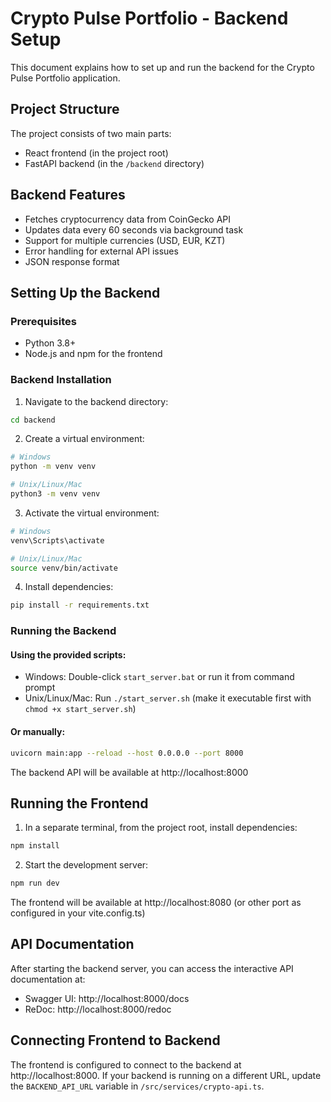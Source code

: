 # Crypto Pulse Portfolio - Backend Setup

This document explains how to set up and run the backend for the Crypto Pulse Portfolio application.

## Project Structure

The project consists of two main parts:
- React frontend (in the project root)
- FastAPI backend (in the `/backend` directory)

## Backend Features

- Fetches cryptocurrency data from CoinGecko API
- Updates data every 60 seconds via background task
- Support for multiple currencies (USD, EUR, KZT)
- Error handling for external API issues
- JSON response format

## Setting Up the Backend

### Prerequisites
- Python 3.8+
- Node.js and npm for the frontend

### Backend Installation

1. Navigate to the backend directory:
```bash
cd backend
```

2. Create a virtual environment:
```bash
# Windows
python -m venv venv

# Unix/Linux/Mac
python3 -m venv venv
```

3. Activate the virtual environment:
```bash
# Windows
venv\Scripts\activate

# Unix/Linux/Mac
source venv/bin/activate
```

4. Install dependencies:
```bash
pip install -r requirements.txt
```

### Running the Backend

#### Using the provided scripts:
- Windows: Double-click `start_server.bat` or run it from command prompt
- Unix/Linux/Mac: Run `./start_server.sh` (make it executable first with `chmod +x start_server.sh`)

#### Or manually:
```bash
uvicorn main:app --reload --host 0.0.0.0 --port 8000
```

The backend API will be available at http://localhost:8000

## Running the Frontend

1. In a separate terminal, from the project root, install dependencies:
```bash
npm install
```

2. Start the development server:
```bash
npm run dev
```

The frontend will be available at http://localhost:8080 (or other port as configured in your vite.config.ts)

## API Documentation

After starting the backend server, you can access the interactive API documentation at:
- Swagger UI: http://localhost:8000/docs
- ReDoc: http://localhost:8000/redoc

## Connecting Frontend to Backend

The frontend is configured to connect to the backend at http://localhost:8000. 
If your backend is running on a different URL, update the `BACKEND_API_URL` variable in `/src/services/crypto-api.ts`. 